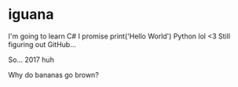 # iguana
I'm going to learn C# I promise
print('Hello World')
Python lol <3
Still figuring out GitHub...

So... 2017 huh

Why do bananas go brown?
